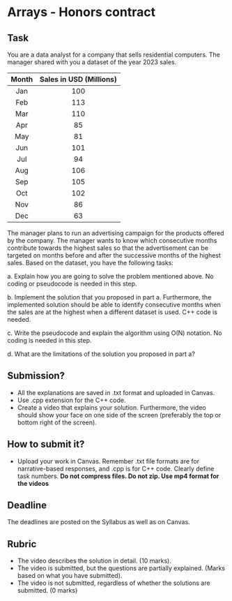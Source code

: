 # Arrays - Honors contract

## Task
You are a data analyst for a company that sells residential computers. The manager shared with you a dataset of the year 2023 sales.

| __Month__ | __Sales in USD (Millions)__ |
| :-------: | :------------:|
| Jan | 100|
| Feb | 113 |
| Mar | 110 |
| Apr | 85 |
| May | 81 |
| Jun | 101 |
| Jul | 94 |
| Aug | 106 |
| Sep | 105|
| Oct | 102 |
| Nov | 86 |
| Dec | 63 |

The manager plans to run an advertising campaign for the products offered by the company. The manager wants to know which consecutive months contribute towards the highest sales so that the advertisement can be targeted on months before and after the successive months of the highest sales. Based on the dataset, you have the following tasks:

a. Explain how you are going to solve the problem mentioned above. No coding or pseudocode is needed in this step.  

b. Implement the solution that you proposed in part a. Furthermore, the implemented solution should be able to identify consecutive months when the sales are at the highest when a different dataset is used. C++ code is needed.   

c. Write the pseudocode and explain the algorithm using O(N) notation. No coding is needed in this step.  

d. What are the limitations of the solution you proposed in part a?  

## Submission?  

- All the explanations are saved in .txt format and uploaded in Canvas.
- Use .cpp extension for the C++ code.
- Create a video that explains your solution. Furthermore, the video should show your face on one side of the screen (preferably the top or bottom right of the screen). 

## How to submit it?
- Upload your work in Canvas. Remember .txt file formats are for narrative-based responses, and .cpp is for C++ code. Clearly define task numbers. __Do not compress files. Do not zip. Use mp4 format for the videos__

## Deadline
The deadlines are posted on the Syllabus as well as on Canvas.

## Rubric
- The video describes the solution in detail. (10 marks).  
- The video is submitted, but the questions are partially explained. (Marks based on what you have submitted).  
- The video is not submitted, regardless of whether the solutions are submitted. (0 marks)


